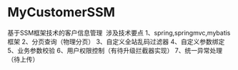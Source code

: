 # MyCustomerSSM
基于SSM框架技术的客户信息管理
  涉及技术要点
  1、spring,springmvc,mybatis框架
  2、分页查询（物理分页）
  3、自定义全站乱码过滤器
  4、自定义参数绑定
  5、业务参数校验
  6、用户权限控制（有待升级拦截器实现）
  7、统一异常处理（待上传）
